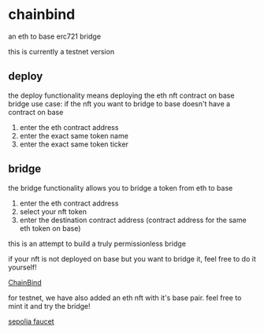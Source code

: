 # chainbind
an eth to base erc721 bridge

this is currently a testnet version

## deploy
the deploy functionality means deploying the eth nft contract on base bridge
use case: if the nft you want to bridge to base doesn't have a contract on base
1. enter the eth contract address
2. enter the exact same token name
3. enter the exact same token ticker

## bridge
the bridge functionality allows you to bridge a token from eth to base
1. enter the eth contract address
2. select your nft token
3. enter the destination contract address (contract address for the same eth token on base)

this is an attempt to build a truly permissionless bridge

if your nft is not deployed on base but you want to bridge it, feel free to do it yourself!

[ChainBind](https://www.chainbind.xyz)


for testnet, we have also added an eth nft with it's base pair. feel free to mint it and try the bridge!

[sepolia faucet](https://www.alchemy.com/faucets/ethereum-sepolia)
